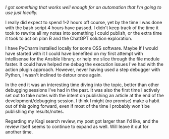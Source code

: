 *I got something that works well enough for an automation that I'm going to use just locally.*

I really did expect to spend 1-2 hours off course, yet by the time I was done with the bash script 
4 hours have passed. I didn't keep track of the time it took to rewrite all my notes into
something I could publish, or the extra time it took to act on plan B and the ChatGPT solution exploration.

I have PyCharm installed locally for some OSS software. Maybe If I would
have started with it I could have benefited on my first attempt with intellisense for the Ansible library,
or help me slice through the file module faster.
It could have helped me debug the
execution issues I've had with the action plugin approach. However, never having used a step debugger with
Python, I wasn't inclined to detour once again.


In the end it was an interesting time diving into the topic, better than other debugging sessions I've had in
the past. It was also the first time I actively set out to take notes with the intent on publishing an article
at the end of the development/debugging session. I think I might (no promise) make a habit out of this going
forward, even if most of the time I probably won't be publishing my results/notes.

Regarding my Kagi search review, my post got larger than I'd like, and the review itself seems to continue to expand as
well. Will leave it out for another time.


